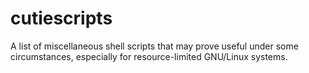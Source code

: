 # cutiescripts
A list of miscellaneous shell scripts that may prove useful under some circumstances, especially for resource-limited GNU/Linux systems.
